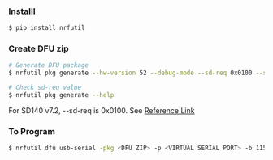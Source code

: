 ### Installl

```bash
$ pip install nrfutil
```

### Create DFU zip 

```bash
# Generate DFU package
$ nrfutil pkg generate --hw-version 52 --debug-mode --sd-req 0x0100 --sd-id 0x0100 --application <APPLICATION-FILE.hex> --softdevice <SOFTDEVICE-FILE.hex> <OUTPUT.zip>

# Check sd-req value
$ nrfutil pkg generate --help
```

For SD140 v7.2, --sd-req is 0x0100. See [Reference Link](https://devzone.nordicsemi.com/f/nordic-q-a/67731/sd-req-for-soft-device-s140-v7-2-0)


### To Program
```bash
$ nrfutil dfu usb-serial -pkg <DFU ZIP> -p <VIRTUAL SERIAL PORT> -b 115200
```
